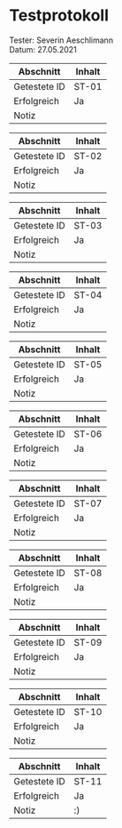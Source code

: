 # Testprotokoll

Tester: Severin Aeschlimann<br>
Datum: 27.05.2021

|Abschnitt            | Inhalt
|---------------------|--------
|Getestete ID         | ST-01
|Erfolgreich          | Ja
|Notiz                |

|Abschnitt            | Inhalt
|---------------------|--------
|Getestete ID         | ST-02
|Erfolgreich          | Ja
|Notiz                |

|Abschnitt            | Inhalt
|---------------------|--------
|Getestete ID         | ST-03
|Erfolgreich          | Ja
|Notiz                |

|Abschnitt            | Inhalt
|---------------------|--------
|Getestete ID         | ST-04
|Erfolgreich          | Ja
|Notiz                |

|Abschnitt            | Inhalt
|---------------------|--------
|Getestete ID         | ST-05
|Erfolgreich          | Ja
|Notiz                |

|Abschnitt            | Inhalt
|---------------------|--------
|Getestete ID         | ST-06
|Erfolgreich          | Ja
|Notiz                |

|Abschnitt            | Inhalt
|---------------------|--------
|Getestete ID         | ST-07
|Erfolgreich          | Ja
|Notiz                |

|Abschnitt            | Inhalt
|---------------------|--------
|Getestete ID         | ST-08
|Erfolgreich          | Ja
|Notiz                |

|Abschnitt            | Inhalt
|---------------------|--------
|Getestete ID         | ST-09
|Erfolgreich          | Ja
|Notiz                |

|Abschnitt            | Inhalt
|---------------------|--------
|Getestete ID         | ST-10
|Erfolgreich          | Ja
|Notiz                |

|Abschnitt            | Inhalt
|---------------------|--------
|Getestete ID         | ST-11
|Erfolgreich          | Ja
|Notiz                | :)
